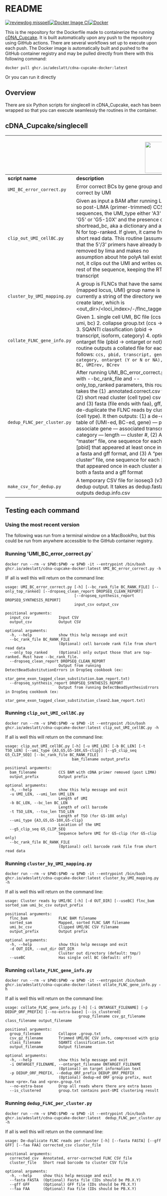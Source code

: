 
# README
[![reviewdog misspell](https://github.com/adeslatt/cDNA-cupcake-docker/actions/workflows/catch_typos.yml/badge.svg)](https://github.com/adeslatt/cDNA-cupcake-docker/actions/workflows/catch_typos.yml)[![Docker Image CI](https://github.com/adeslatt/cDNA-cupcake-docker/actions/workflows/docker-image.yml/badge.svg?branch=main)](https://github.com/adeslatt/cDNA-cupcake-docker/actions/workflows/docker-image.yml)[![Docker](https://github.com/adeslatt/cDNA-cupcake-docker/actions/workflows/docker-publish.yml/badge.svg)](https://github.com/adeslatt/cDNA-cupcake-docker/actions/workflows/docker-publish.yml)

This is the repository for the Dockerfile made to containerize the running [cDNA_Cupcake](https://github.com/Magdoll/cDNA_Cupcake).   It is built automatically upon any push to the repository using GitHub actions.  There are several workflows set up to execute upon each push.  The Docker image is automatically built and pushed to the GitHub container registry and may be pulled directly from there with this following command:

```
docker pull ghcr.io/adeslatt/cdna-cupcake-docker:latest
```

Or you can run it directly 

## Overview

There are six Python scripts for singlecell in cDNA_Cupcake, each has been wrapped so that you can execute seamlessly the routines in the container.

## cDNA_Cupcake/singlecell
|   | <p align="center"><img src="https://github.com/Magdoll/images_public/blob/master/logos/Cupcake_logo.png" width="100" align="right"></p> |
|--|--|
| **script name** | **description** |
| `UMI_BC_error_correct.py` |  Error correct BCs by gene group and error correct by UMI |
| `clip_out_UMI_cellBC.py` | Given as input a BAM after running LIMA so post-LIMA (primer-trimmed) CCS sequences, the UMI_type either 'A3' or 'G5' or 'G5-10X' and the presence of shortread_bc, aka a dictionary and a Y or N for top-ranked. If given, it came from short read data.  This routine (assumes that the 5'/3' primers have already been removed by lima and makes no assumption about hte polyA tail existing or not, it clips out the UMI and writes out the rest of the sequence, keeping the RT + transcript|
| `cluster_by_UMI_mapping.py` | A group is FLNCs that have the same (mapped locus, UMI) group name is currently a string of the directory we will create later, which is <out_dir>/<loci_index>/<UMI>-<BC>/flnc_tagged.bam |
| `collate_FLNC_gene_info.py`| Given 1. single cell UMI, BC file (ccs -> umi, bc) 2. collapse group.txt  (ccs -> pbid) 3. SQANTI classification (pbid -> transcript, isoform, category) 4. optional ontarget file (pbid -> ontarget or not).  This routine outputs a collated file for each as follows: `ccs, pbid, transcript, gene, category, ontarget (Y or N or NA), UMI, BC, UMIrev, BCrev` |
| `dedup_FLNC_per_cluster.py`| After running UMI_BC_error_correct.py with --bc_rank_file and --only_top_ranked parameters, this routine takes the (1) .annotated.correct.csv file, (2) short read cluster (cell type) csv file, and (3) fasta (file ends with faa), gff, to de-duplicate the FLNC reads by cluster (cell type). It then outputs: (1) a de-dup table of (UMI-ed, BC-ed, gene) — pbid — associate gene — associated transcript — category — length — cluster #, (2)  A “master” file, one sequence for each [pbid] that appeared at least once in both a fasta and gff format, and (3) A “per cluster” file, one sequence for each [pbid] that appeared once in each cluster also in both a fasta and a gff format |
| `make_csv_for_dedup.py`| A temporary CSV file for isoseq3 (v3.4+) dedup output.  It takes as dedup.fasta and outputs dedup.info.csv |


## Testing each command 
### Using the most recent version

The following was run from a terminal window on a MacBookPro, but this could be run from anywhere accessible to the GitHub container registry.

### Running 'UMI_BC_error_correct.py`
```
docker run --rm -v $PWD:$PWD -w $PWD -it --entrypoint /bin/bash ghcr.io/adeslatt/cdna-cupcake-docker:latest UMI_BC_error_correct.py -h
```
  
IF all is well this will return on the command line:
  
```
usage: UMI_BC_error_correct.py [-h] [--bc_rank_file BC_RANK_FILE] [--only_top_ranked] [--dropseq_clean_report DROPSEQ_CLEAN_REPORT]
                               [--dropseq_synthesis_report DROPSEQ_SYNTHESIS_REPORT]
                               input_csv output_csv

positional arguments:
  input_csv             Input CSV
  output_csv            Output CSV

optional arguments:
  -h, --help            show this help message and exit
  --bc_rank_file BC_RANK_FILE
                        (Optional) cell barcode rank file from short read data
  --only_top_ranked     (Optional) only output those that are top-ranked. Must have --bc_rank_file.
  --dropseq_clean_report DROPSEQ_CLEAN_REPORT
                        Output from running DetectBeadSubstitutionErrors in DropSeq cookbook (ex:
                        star_gene_exon_tagged_clean_substitution.bam_report.txt)
  --dropseq_synthesis_report DROPSEQ_SYNTHESIS_REPORT
                        Output from running DetectBeadSynthesisErrors in DropSeq cookbook (ex:
                        star_gene_exon_tagged_clean_substitution_clean2.bam_report.txt)
```
  
### Running `clip_out_UMI_cellBC.py`

```
docker run --rm -v $PWD:$PWD -w $PWD -it --entrypoint /bin/bash ghcr.io/adeslatt/cdna-cupcake-docker:latest clip_out_UMI_cellBC.py -h
```

If all is well this will return on the command line:

```
usage: clip_out_UMI_cellBC.py [-h] [-u UMI_LEN] [-b BC_LEN] [-t TSO_LEN] [--umi_type {A3,G5,G5-10X,G5-clip}] [--g5_clip_seq G5_CLIP_SEQ] [--bc_rank_file BC_RANK_FILE]
                              bam_filename output_prefix

positional arguments:
  bam_filename          CCS BAM with cDNA primer removed (post LIMA)
  output_prefix         Output prefix

optional arguments:
  -h, --help            show this help message and exit
  -u UMI_LEN, --umi_len UMI_LEN
                        Length of UMI
  -b BC_LEN, --bc_len BC_LEN
                        Length of cell barcode
  -t TSO_LEN, --tso_len TSO_LEN
                        Length of TSO (for G5-10X only)
  --umi_type {A3,G5,G5-10X,G5-clip}
                        Location of the UMI
  --g5_clip_seq G5_CLIP_SEQ
                        Sequence before UMI for G5-clip (for G5-clip only)
  --bc_rank_file BC_RANK_FILE
                        (Optional) cell barcode rank file from short read data

```

### Running `cluster_by_UMI_mapping.py`

```
docker run --rm -v $PWD:$PWD -w $PWD -it --entrypoint /bin/bash ghcr.io/adeslatt/cdna-cupcake-docker:latest cluster_by_UMI_mapping.py -h
```

If all is well this will return on the command line:

```
usage: Cluster reads by UMI/BC [-h] [-d OUT_DIR] [--useBC] flnc_bam sorted_sam umi_bc_csv output_prefix

positional arguments:
  flnc_bam              FLNC BAM filename
  sorted_sam            Mapped, sorted FLNC SAM filename
  umi_bc_csv            Clipped UMI/BC CSV filename
  output_prefix         Output prefix

optional arguments:
  -h, --help            show this help message and exit
  -d OUT_DIR, --out_dir OUT_DIR
                        Cluster out directory (default: tmp/)
  --useBC               Has single cell BC (default: off)
```
### Running `collate_FLNC_gene_info.py`

 ```
docker run --rm -v $PWD:$PWD -w $PWD -it --entrypoint /bin/bash ghcr.io/adeslatt/cdna-cupcake-docker:latest ollate_FLNC_gene_info.py -h
```

If all is well this will return on the command line:

```
usage: collate_FLNC_gene_info.py [-h] [-i ONTARGET_FILENAME] [-p DEDUP_ORF_PREFIX] [--no-extra-base] [--is_clustered]
                                 group_filename csv_gz_filename class_filename output_filename

positional arguments:
  group_filename        Collapse .group.txt
  csv_gz_filename       Trimmed UMI/BC CSV info, compressed with gzip
  class_filename        SQANTI classification.txt
  output_filename       Output filename

optional arguments:
  -h, --help            show this help message and exit
  -i ONTARGET_FILENAME, --ontarget_filename ONTARGET_FILENAME
                        (Optional) on target information text
  -p DEDUP_ORF_PREFIX, --dedup_ORF_prefix DEDUP_ORF_PREFIX
                        (Optional) dedup-ed ORF group prefix, must have <pre>.faa and <pre>.group.txt
  --no-extra-base       Drop all reads where there are extra bases
  --is_clustered        group.txt contains post-UMI clustering result
```

### Running `dedup_FLNC_per_cluster.py`
```
docker run --rm -v $PWD:$PWD -w $PWD -it --entrypoint /bin/bash ghcr.io/adeslatt/cdna-cupcake-docker:latest  dedup_FLNC_per_cluster.py -h
```

If all is well this will return on the command line:

```
usage: De-duplicate FLNC reads per cluster [-h] [--fasta FASTA] [--gff GFF] [--faa FAA] corrected_csv cluster_file

positional arguments:
  corrected_csv  Annotated, error-corrected FLNC CSV file
  cluster_file   Short read barcode to cluster CSV file

optional arguments:
  -h, --help     show this help message and exit
  --fasta FASTA  (Optional) Fasta file (IDs should be PB.X.Y)
  --gff GFF      (Optional) GFF file (IDs should be PB.X.Y)
  --faa FAA      (Optional) Faa file (IDs should be PB.X.Y)
```

